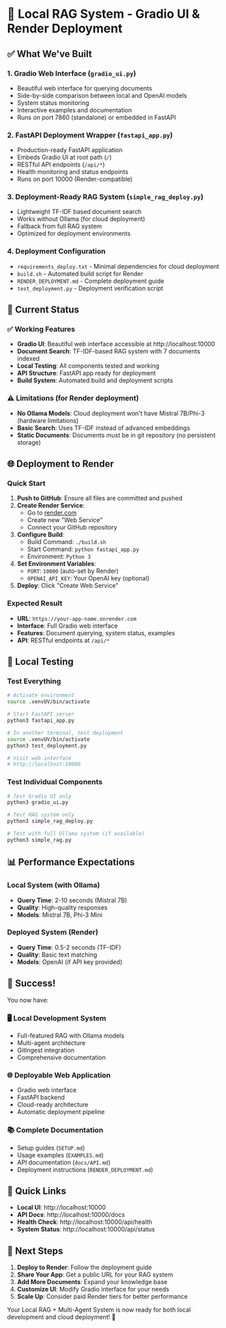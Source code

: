 # 🚀 Local RAG System - Gradio UI & Render Deployment

## ✅ What We've Built

### 1. **Gradio Web Interface** (`gradio_ui.py`)
- Beautiful web interface for querying documents
- Side-by-side comparison between local and OpenAI models
- System status monitoring
- Interactive examples and documentation
- Runs on port 7860 (standalone) or embedded in FastAPI

### 2. **FastAPI Deployment Wrapper** (`fastapi_app.py`)
- Production-ready FastAPI application
- Embeds Gradio UI at root path (`/`)
- RESTful API endpoints (`/api/*`)
- Health monitoring and status endpoints
- Runs on port 10000 (Render-compatible)

### 3. **Deployment-Ready RAG System** (`simple_rag_deploy.py`)
- Lightweight TF-IDF based document search
- Works without Ollama (for cloud deployment)
- Fallback from full RAG system
- Optimized for deployment environments

### 4. **Deployment Configuration**
- `requirements_deploy.txt` - Minimal dependencies for cloud deployment
- `build.sh` - Automated build script for Render
- `RENDER_DEPLOYMENT.md` - Complete deployment guide
- `test_deployment.py` - Deployment verification script

## 🎯 Current Status

### ✅ Working Features
- **Gradio UI**: Beautiful web interface accessible at http://localhost:10000
- **Document Search**: TF-IDF-based RAG system with 7 documents indexed
- **Local Testing**: All components tested and working
- **API Structure**: FastAPI app ready for deployment
- **Build System**: Automated build and deployment scripts

### ⚠️ Limitations (for Render deployment)
- **No Ollama Models**: Cloud deployment won't have Mistral 7B/Phi-3 (hardware limitations)
- **Basic Search**: Uses TF-IDF instead of advanced embeddings
- **Static Documents**: Documents must be in git repository (no persistent storage)

## 🌐 Deployment to Render

### Quick Start
1. **Push to GitHub**: Ensure all files are committed and pushed
2. **Create Render Service**: 
   - Go to [render.com](https://render.com)
   - Create new "Web Service"
   - Connect your GitHub repository
3. **Configure Build**:
   - Build Command: `./build.sh`
   - Start Command: `python fastapi_app.py`
   - Environment: `Python 3`
4. **Set Environment Variables**:
   - `PORT`: `10000` (auto-set by Render)
   - `OPENAI_API_KEY`: Your OpenAI key (optional)
5. **Deploy**: Click "Create Web Service"

### Expected Result
- **URL**: `https://your-app-name.onrender.com`
- **Interface**: Full Gradio web interface
- **Features**: Document querying, system status, examples
- **API**: RESTful endpoints at `/api/*`

## 🧪 Local Testing

### Test Everything
```bash
# Activate environment
source .venvUV/bin/activate

# Start FastAPI server
python3 fastapi_app.py

# In another terminal, test deployment
source .venvUV/bin/activate
python3 test_deployment.py

# Visit web interface
# http://localhost:10000
```

### Test Individual Components
```bash
# Test Gradio UI only
python3 gradio_ui.py

# Test RAG system only  
python3 simple_rag_deploy.py

# Test with full Ollama system (if available)
python3 simple_rag.py
```

## 📊 Performance Expectations

### Local System (with Ollama)
- **Query Time**: 2-10 seconds (Mistral 7B)
- **Quality**: High-quality responses
- **Models**: Mistral 7B, Phi-3 Mini

### Deployed System (Render)
- **Query Time**: 0.5-2 seconds (TF-IDF)
- **Quality**: Basic text matching
- **Models**: OpenAI (if API key provided)

## 🎉 Success!

You now have:

### 🖥️ **Local Development System**
- Full-featured RAG with Ollama models
- Multi-agent architecture
- GitIngest integration
- Comprehensive documentation

### 🌐 **Deployable Web Application**
- Gradio web interface
- FastAPI backend
- Cloud-ready architecture
- Automatic deployment pipeline

### 📚 **Complete Documentation**
- Setup guides (`SETUP.md`)
- Usage examples (`EXAMPLES.md`)
- API documentation (`docs/API.md`)
- Deployment instructions (`RENDER_DEPLOYMENT.md`)

## 🔗 Quick Links

- **Local UI**: http://localhost:10000
- **API Docs**: http://localhost:10000/docs
- **Health Check**: http://localhost:10000/api/health
- **System Status**: http://localhost:10000/api/status

## 🚀 Next Steps

1. **Deploy to Render**: Follow the deployment guide
2. **Share Your App**: Get a public URL for your RAG system
3. **Add More Documents**: Expand your knowledge base
4. **Customize UI**: Modify Gradio interface for your needs
5. **Scale Up**: Consider paid Render tiers for better performance

Your Local RAG + Multi-Agent System is now ready for both local development and cloud deployment! 🎊
